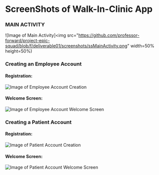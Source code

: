 # ScreenShots of Walk-In-Clinic App

###  MAIN ACTIVITY 
![Image of Main Activity]<img src="https://github.com/professor-forward/project-epic-squad/blob/f/deliverable01/screenshots/ssMainActivity.png" width=50% height=50%)

### Creating an Employee Account

#### Registration: 
![Image of Employee Account Creation](https://github.com/professor-forward/project-epic-squad/blob/f/deliverable01/screenshots/ssMessiRegister.png)

#### Welcome Screen: 
![Image of Employee Account Welcome Screen](https://github.com/professor-forward/project-epic-squad/blob/f/deliverable01/screenshots/ssMessiWelcome.png)



### Creating a Patient Account
#### Registration: 
![Image of Patient Account Creation](https://github.com/professor-forward/project-epic-squad/blob/f/deliverable01/screenshots/ssNeymarRegister.png)

#### Welcome Screen: 
![Image of Patient Account Welcome Screen](https://github.com/professor-forward/project-epic-squad/blob/f/deliverable01/screenshots/ssNeymarWelcome.png)
